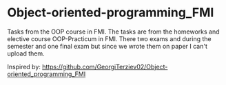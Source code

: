 # Object-oriented-programming_FMI

Tasks from the OOP course in FMI. The tasks are from the homeworks and elective course OOP-Practicum in FMI.
There two exams and during the semester and one final exam but since we wrote them on paper I can't upload them.


Inspired by: https://github.com/GeorgiTerziev02/Object-oriented_programming_FMI
